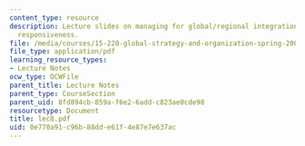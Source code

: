```yaml
---
content_type: resource
description: Lecture slides on managing for global/regional integration and local
  responsiveness.
file: /media/courses/15-220-global-strategy-and-organization-spring-2008/0e770a91c96b88dde61f4e87e7e637ac_lec8.pdf
file_type: application/pdf
learning_resource_types:
- Lecture Notes
ocw_type: OCWFile
parent_title: Lecture Notes
parent_type: CourseSection
parent_uid: 8fd894cb-859a-f6e2-6add-c823ae0cde98
resourcetype: Document
title: lec8.pdf
uid: 0e770a91-c96b-88dd-e61f-4e87e7e637ac
---
```

